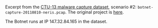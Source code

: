 
Excerpt from the [CTU-13 malware capture dataset](http://mcfp.weebly.com/the-ctu-13-dataset-a-labeled-dataset-with-botnet-normal-and-background-traffic.html),
scenario #2: `botnet-capture-20110810-neris.pcap`. The original project is [here](https://mcfp.felk.cvut.cz).

The Botnet runs at IP 147.32.84.165 in the dataset.

